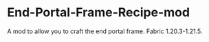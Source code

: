 # End-Portal-Frame-Recipe-mod
A mod to allow you to craft the end portal frame. Fabric 1.20.3-1.21.5.
